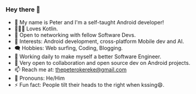 ### Hey there 👋

- 👀 My name is Peter and I'm a self-taught Android developer!
- 👨🏽‍💻 Loves Kotlin.
- 🤝 Open to networking with fellow Software Devs.
- 👀 Interests: Android development, cross-platform Mobile dev and AI.
- 🗨️ Hobbies: Web surfing, Coding, Blogging.
- 🔭 Working daily to make myself a better Software Engineer.
- 👯 Very open to collaboration and open source dev on Android projects.
- 📫 Reach me at: thepeterokereke@gmail.com
- 👨 Pronouns: He/Him
- ⚡ Fun fact: People tilt their heads to the right when kssing😄.
